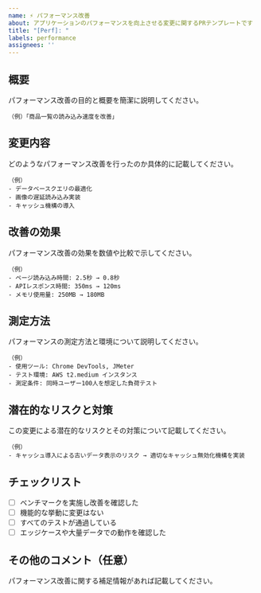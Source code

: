 ```yaml
---
name: ⚡ パフォーマンス改善
about: アプリケーションのパフォーマンスを向上させる変更に関するPRテンプレートです
title: "[Perf]: "
labels: performance
assignees: ''
---
```


## 概要

パフォーマンス改善の目的と概要を簡潔に説明してください。

```
（例）「商品一覧の読み込み速度を改善」
``` 

## 変更内容

どのようなパフォーマンス改善を行ったのか具体的に記載してください。

```
（例）
- データベースクエリの最適化
- 画像の遅延読み込み実装
- キャッシュ機構の導入
``` 

## 改善の効果

パフォーマンス改善の効果を数値や比較で示してください。

```
（例）
- ページ読み込み時間: 2.5秒 → 0.8秒
- APIレスポンス時間: 350ms → 120ms
- メモリ使用量: 250MB → 180MB
``` 

## 測定方法

パフォーマンスの測定方法と環境について説明してください。

```
（例）
- 使用ツール: Chrome DevTools, JMeter
- テスト環境: AWS t2.medium インスタンス
- 測定条件: 同時ユーザー100人を想定した負荷テスト
``` 

## 潜在的なリスクと対策

この変更による潜在的なリスクとその対策について記載してください。

```
（例）
- キャッシュ導入による古いデータ表示のリスク → 適切なキャッシュ無効化機構を実装
``` 

## チェックリスト

- [ ] ベンチマークを実施し改善を確認した
- [ ] 機能的な挙動に変更はない
- [ ] すべてのテストが通過している
- [ ] エッジケースや大量データでの動作を確認した

## その他のコメント（任意）

パフォーマンス改善に関する補足情報があれば記載してください。

```
